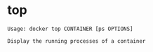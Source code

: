 <!--[metadata]>
+++
title = "top"
description = "The top command description and usage"
keywords = ["container, running, processes"]
[menu.main]
parent = "smn_cli"
weight=1
+++
<![end-metadata]-->

# top

    Usage: docker top CONTAINER [ps OPTIONS]

    Display the running processes of a container